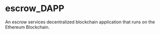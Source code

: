 # escrow_DAPP
An escrow services decentralized blockchain application that runs on the Ethereum Blockchain. 

